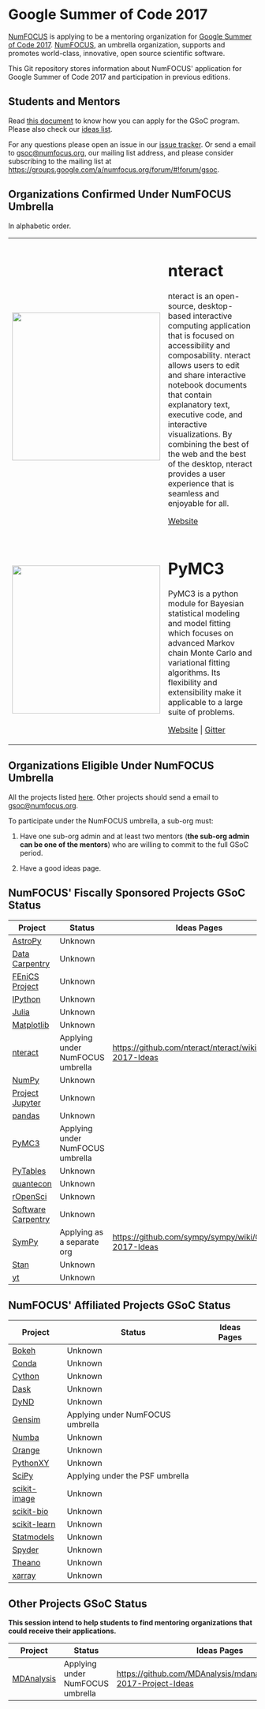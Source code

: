 # Google Summer of Code 2017

<!--
[NumFOCUS][] is a mentoring organization for
[Google Summer of Code 2017][GSoC].
[NumFOCUS][], an umbrella organization, supports and
promotes world-class, innovative, open source scientific software.
-->

[NumFOCUS][] is applying to be a mentoring organization for
[Google Summer of Code 2017][GSoC].
[NumFOCUS][], an umbrella organization, supports and
promotes world-class, innovative, open source scientific software.

<!--
This Git repository stores information about NumFOCUS' participation in
Google Summer of Code 2017 program and previous editions.
-->

This Git repository stores information about NumFOCUS'
application for Google Summer of Code 2017 and
participation in previous editions.

## Students and Mentors

Read [this document][CONTRIBUTING] to know how you can apply for the
GSoC program. Please also check our [ideas list][IL].

For any questions please open an issue in our [issue tracker][issues].
Or send a email to gsoc@numfocus.org, our mailing list address, and
please consider subscribing to the mailing list at
https://groups.google.com/a/numfocus.org/forum/#!forum/gsoc.


## Organizations Confirmed Under NumFOCUS Umbrella

In alphabetic order.

<table>

  <!-- <tr> -->
  <!--   <td> -->
  <!--     <img width="300px" src="https://avatars1.githubusercontent.com/u/6241857?v=3&s=200"/> -->
  <!--   </td> -->
  <!--   <td> -->
  <!--      <h1>biocore</h1> -->
  <!--      <p>biocore is a collection of collaboratively developed bioinformatics packages, including <a href="http://www.qiime.org">QIIME</a>, <a href="http://qiita.microbio.me">Qiita</a>, and <a href="http://scikit-bio.org">scikit-bio</a>, with development happening primarily in the <a href="http://caporasolab.us">Caporaso Lab</a> and <a href="https://knightlab.ucsd.edu/">Knight Lab</a>. -->
  <!--        </p> -->
  <!--      <p> -->
  <!--        <a href="https://github.com/biocore">GitHub</a> | <a href="https://gitter.im/biocore?utm_source=share-link&utm_medium=link&utm_campaign=share-link">Chat</a> | <a href="https://github.com/numfocus/gsoc/blob/master/2016/ideas-list-biocore.md">Project Ideas</a> -->
  <!--      </p> -->
  <!--   </td> -->
  <!-- </tr> -->

  <!-- <tr> -->
  <!--   <td> -->
  <!--     <img width="300px" src="http://bokeh.pydata.org/en/latest/_static/images/logo.png"/> -->
  <!--   </td> -->
  <!--   <td> -->
  <!--      <h1>Bokeh</h1> -->
  <!--      <p>Bokeh is a Python interactive visualization library that targets modern web browsers for presentation. Its goal is to provide elegant, concise construction of novel graphics in the style of D3.js, and to extend this capability with high-performance interactivity over very large or streaming datasets. Bokeh can help anyone who would like to quickly and easily create interactive plots, dashboards, and data applications. -->
  <!--        </p> -->
  <!--      <p> -->
  <!--        <a href="https://github.com/bokeh/bokeh">GitHub</a> | <a href="https://gitter.im/bokeh/bokeh?utm_source=badge&utm_medium=badge&utm_campaign=pr-badge">Chat</a> | <a href="https://groups.google.com/a/continuum.io/forum/#!forum/bokeh">Mailing List</a> | <a href="https://github.com/bokeh/bokeh/wiki/GSOC-2016-Ideas">Project Ideas</a> -->
  <!--      </p> -->
  <!--   </td> -->
  <!-- </tr> -->

  <!-- <tr> -->
  <!--   <td> -->
  <!--     <img width="300px" src="https://raw.githubusercontent.com/libdynd/libdynd/master/docs/logo/dynd_logo_300px.png"/> -->
  <!--   </td> -->
  <!--   <td> -->
  <!--      <h1>DyND</h1> -->
  <!--      <p>DyND is a C++ library for dynamic multidimensional arrays, with both C++ and Python as first-class targets, and with GPU support. -->
  <!--        It is inspired by NumPy, aiming to provide a platform for the evolution of dynamic array programming ideas. -->
  <!--        </p> -->
  <!--      <p> -->
  <!--        <a href="http://libdynd.org/gsoc">Website</a>  | <a href="https://github.com/numfocus/gsoc/blob/master/2016/ideas-list-dynd.md">Ideas Page</a> | <a href="https://groups.google.com/forum/#!forum/libdynd-dev">Mailing List</a> -->
  <!--      </p> -->
  <!--   </td> -->
  <!-- </tr> -->

  <!-- <tr> -->
  <!--   <td> -->
  <!--     <img width="300px" src="img/ecodata-retriever.png"/> -->
  <!--   </td> -->
  <!--   <td> -->
  <!--      <h1>EcoData Retriever</h1> -->
  <!--      <p> -->
  <!--      The EcoData Retriever automates the tasks of finding, downloading, and -->
  <!--      cleaning up ecological data files, and then stores them in a local -->
  <!--      database. -->
  <!--      </p> -->
  <!--      <p> -->
  <!--        <a href="http://www.ecodataretriever.org/">Website</a>  | <a href="https://github.com/numfocus/gsoc/blob/master/2016/ideas-list-ecodata-retriever.md">Ideas Page</a> -->
  <!--      </p> -->
  <!--   </td> -->
  <!-- </tr> -->

  <!-- <tr> -->
  <!--   <td> -->
  <!--     <img width="300px" src="https://raw.githubusercontent.com/tmylk/image_gensim/master/logo-gensim_large.png"/> -->
  <!--   </td> -->
  <!--   <td> -->
  <!--      <h1>Gensim</h1> -->
  <!--      <p> -->
  <!--      "Topic Modelling for Humans." Gensim is an open-source Python library for -->
  <!--      topic modelling, document indexing and similarity retrieval with large -->
  <!--      corpora. Target audience is the natural language processing (NLP) and -->
  <!--      information retrieval (IR) community. Memory-independent and distributed -->
  <!--      algorithms. -->
  <!--      </p> -->
  <!--      <p> -->
  <!--        <a href="https://github.com/piskvorky/gensim">Website</a>  | <a href="https://github.com/piskvorky/gensim/wiki/Student-Projects">Ideas Page</a> | <a href="https://groups.google.com/forum/#!forum/gensim">Mailing List</a> -->
  <!--      </p> -->
  <!--   </td> -->
  <!-- </tr> -->
  
  <!-- <tr> -->
  <!--   <td> -->
  <!--     <img width="300px" src="https://camo.githubusercontent.com/e1ae5c7f6fe275a50134d5889a68f0acdd09ada8/687474703a2f2f6a756c69616c616e672e6f72672f696d616765732f6c6f676f5f68697265732e706e67"/> -->
  <!--   </td> -->
  <!--   <td> -->
  <!--      <h1>Julia</h1> -->
  <!--      <p>Julia is a high-level, high-performance dynamic programming language -->
  <!--        for technical computing, with syntax that is familiar to users of -->
  <!--        other technical computing environments.</p> -->
  <!--      <p> -->
  <!--        <a href="http://julialang.org">Website</a> | <a href="https://groups.google.com/forum/?fromgroups=#!forum/julia-dev">Mailing List</a> | <a href="http://webchat.freenode.net/?channels=julia">Chat</a> | <a href="https://github.com/numfocus/gsoc/blob/master/2015/ideas-list-julia.md">Ideas Page</a> -->
  <!--      </p> -->
  <!--   </td> -->
  <!-- </tr> -->

  <!-- <tr> -->
  <!--   <td> -->
  <!--     <img width="300px" src="http://www.juliaopt.org/images/juliaopt.svg"/> -->
  <!--   </td> -->
  <!--   <td> -->
  <!--      <h1>JuliaOpt</h1> -->
  <!--      <p>JuliaOpt is an organization that brings together packages written in -->
  <!--      Julia that are related to optimization. All JuliaOpt packages should be -->
  <!--      high-quality, documented, tested, support the main operating systems, and -->
  <!--      interact with each other. -->
  <!--      </p> -->
  <!--      <p> -->
  <!--        <a href="http://juliaopt.org">Website</a> | <a href="https://groups.google.com/forum/?fromgroups=#!forum/julia-opt">Mailing List</a> | <a href="http://webchat.freenode.net/?channels=julia">Chat</a> | <a href="https://github.com/numfocus/gsoc/blob/master/2016/ideas-list-juliaopt.md">Ideas Page</a> -->
  <!--      </p> -->
  <!--   </td> -->
  <!-- </tr> -->

  <!-- <tr> -->
  <!--   <td> -->
  <!--     <img width="300px" src="http://juliaquantum.github.io/images/logo_icon.svg"/> -->
  <!--   </td> -->
  <!--   <td> -->
  <!--      <h1>JuliaQuantum</h1> -->
  <!--      <p>JuliaQuantum is an open-source organization to build libraries in Julia for Quantum science and technology.  -->
  <!--      </p> -->
  <!--      <p> -->
  <!--        <a href="http://juliaquantum.github.io">Website</a> | <a href="https://gitter.im/JuliaQuantum/JuliaQuantum.github.io">Chat</a> | <a href="https://github.com/numfocus/gsoc/blob/master/2016/ideas-list-juliaquantum.md">Ideas Page</a> -->
  <!--      </p> -->
  <!--   </td> -->
  <!-- </tr> -->


  <!-- <tr> -->
  <!--   <td> -->
  <!--     <img width="300px" src="http://matplotlib.org/_static/logo2.png" /> -->
  <!--   </td> -->
  <!--   <td> -->
  <!--      <h1>matplotlib</h1> -->
  <!--      <p>matplotlib is a Python 2D plotting library which produces publication -->
  <!--      quality figures in a variety of hardcopy formats and interactive -->
  <!--      environments across platforms.</p> -->
  <!--      <p> -->
  <!--        <a href="https://matplotlib.org/">Website</a> | <a href="https://github.com/matplotlib/matplotlib/issues">Project Discussions</a> | <a href="https://github.com/numfocus/gsoc/blob/master/2016/ideas-list-matplotlib.md">Ideas Page</a> -->
  <!--      </p> -->
  <!--   </td> -->
  <!-- </tr> -->


  <!-- <tr> -->
  <!--   <td> -->
  <!--     <img width="300px" src="http://pandas.pydata.org/_static/pandas_logo.png" /> -->
  <!--   </td> -->
  <!--   <td> -->
  <!--      <h1>Pandas</h1> -->
  <!--      <p>Flexible and powerful data analysis / manipulation library for Python, -->
  <!--      providing labeled data structures similar to R data.frame objects, -->
  <!--      statistical functions, and much more</p> -->
  <!--      <p> -->
  <!--        <a href="http://pandas.pydata.org/">Website</a> | <a href="https://github.com/pydata/pandas/wiki/Google-Summer-of-Code">Ideas Page</a> -->
  <!--      </p> -->
  <!--   </td> -->
  <!-- </tr> -->


  <!-- <tr> -->
  <!--   <td> -->
  <!--     <img width="300px" src="http://software-carpentry.org/img/software-carpentry-banner.png" /> -->
  <!--   </td> -->
  <!--   <td> -->
  <!--      <h1>Software Carpentry</h1> -->
  <!--      <p>Teaching technical skills for scientific computing</p> -->
  <!--      <p> -->
  <!--        <a href="http://software-carpentry.org/">Website</a> | <a href="https://github.com/numfocus/gsoc/issues">Project Discussions</a> | <a href="https://github.com/numfocus/gsoc/blob/master/2016/ideas-list-swc.md">Ideas Page</a> -->
  <!--      </p> -->
  <!--   </td> -->
  <!-- </tr> -->

  <!-- <tr> -->
  <!--   <td> -->
  <!--     <img width="300px" -->
  <!--     src="http://spyderlib.googlecode.com/files/banner.png"> -->
  <!--   </td> -->
  <!--   <td> -->
  <!--      <h1>Spyder</h1> -->
  <!--      <p>Spyder is the Scientific PYthon Development EnviRonment</p> -->
  <!--      <p> -->
  <!--        <a href="http://spyder-ide.blogspot.com">Website</a> | <a href="http://groups.google.com/group/spyderlib">Mailing List</a> | Ideas Page -->
  <!--      </p> -->
  <!--   </td> -->
  <!-- </tr> -->

  <!-- <tr> -->
  <!--   <td> -->
  <!--     <img width="300px" src="http://www.sympy.org/static/images/logo.png"> -->
  <!--   </td> -->
  <!--   <td> -->
  <!--      <h1>SymPy</h1> -->
  <!--      <p>Symbolic mathematics (computer algebra system)</p> -->
  <!--      <p> -->
  <!--        <a href="http://sympy.org">Website</a> | <a href="https://groups.google.com/d/forum/sympy">Mailing List</a> | <a href="https://gitter.im/sympy/sympy">Chat</a> | <a href="https://github.com/sympy/sympy/wiki/GSoC-2015-Ideas">Ideas Page</a> -->
  <!--      </p> -->
  <!--   </td> -->
  <!-- </tr> -->

  <tr>
    <td>
      <img width="300px" src="http://www.numfocus.org/uploads/6/0/6/9/60696727/nteract-fc.png?120">
    </td>
    <td>
       <h1>nteract</h1>
       <p>nteract is an open-source, desktop-based interactive computing application that is focused on accessibility and composability. nteract allows users to edit and share interactive notebook documents that contain explanatory text, executive code, and interactive visualizations. By combining the best of the web and the best of the desktop, nteract provides a user experience that is seamless and enjoyable for all.</p>
       <p>
         <a href="https://nteract.io/">Website</a>
       </p>
    </td>
  </tr>

  <tr>
    <td>
      <img width="300px" src="http://www.numfocus.org/uploads/6/0/6/9/60696727/pymc3_1.png">
    </td>
    <td>
       <h1>PyMC3</h1>
       <p>PyMC3 is a python module for Bayesian statistical modeling and model fitting which focuses on advanced Markov chain Monte Carlo and variational fitting algorithms. Its flexibility and extensibility make it applicable to a large suite of problems.</p>
       <p>
         <a href="https://pymc-devs.github.io/pymc3/">Website</a> | <a href="https://gitter.im/pymc-devs/pymc">Gitter</a>
       </p>
    </td>
  </tr>

</table>

## Organizations Eligible Under NumFOCUS Umbrella

All the projects listed [here][NumFOCUS-Projects].
Other projects should send a email to gsoc@numfocus.org.

To participate under the NumFOCUS umbrella,
a sub-org must:

1.  Have one sub-org admin
    and at least two mentors (**the sub-org admin can be one of the mentors**)
    who are willing to commit to the full GSoC period.

2.  Have a good ideas page.

## NumFOCUS' Fiscally Sponsored Projects GSoC Status

| Project                         | Status                           | Ideas Pages                                         |
| -------                         | ------                           | -----------                                         |
| [AstroPy]                       | Unknown                          |                                                     |
| [Data Carpentry](DataCarpentry) | Unknown                          |                                                     |
| [FEniCS Project](FEniCSproject) | Unknown                          |                                                     |
| [IPython]                       | Unknown                          |                                                     |
| [Julia]                         | Unknown                          |                                                     |
| [Matplotlib]                    | Unknown                          |                                                     |
| [nteract]                       | Applying under NumFOCUS umbrella | https://github.com/nteract/nteract/wiki/GSoC-2017-Ideas |
| [NumPy]                         | Unknown                          |                                                     |
| [Project Jupyter](Jupyter)      | Unknown                          |                                                     |
| [pandas]                        | Unknown                          |                                                     |
| [PyMC3](pymc3)                  | Applying under NumFOCUS umbrella |                                                     |
| [PyTables]                      | Unknown                          |                                                     |
| [quantecon]                     | Unknown                          |                                                     |
| [rOpenSci]                      | Unknown                          |                                                     |
| [Software Carpentry](SCF)       | Unknown                          |                                                     |
| [SymPy]                         | Applying as a separate org       | https://github.com/sympy/sympy/wiki/GSoC-2017-Ideas |
| [Stan]                          | Unknown                          |                                                     |
| [yt]                            | Unknown                          |                                                     |

## NumFOCUS' Affiliated Projects GSoC Status

| Project        | Status                           | Ideas Pages |
| -------        | ------                           | ----------- |
| [Bokeh]        | Unknown                          |             |
| [Conda]        | Unknown                          |             |
| [Cython]       | Unknown                          |             |
| [Dask]         | Unknown                          |             |
| [DyND]         | Unknown                          |             |
| [Gensim]       | Applying under NumFOCUS umbrella |             |
| [Numba]        | Unknown                          |             |
| [Orange]       | Unknown                          |             |
| [PythonXY]     | Unknown                          |             |
| [SciPy]        | Applying under the PSF umbrella  |             |
| [scikit-image] | Unknown                          |             |
| [scikit-bio]   | Unknown                          |             |
| [scikit-learn] | Unknown                          |             |
| [Statmodels]   | Unknown                          |             |
| [Spyder]       | Unknown                          |             |
| [Theano]       | Unknown                          |             |
| [xarray]       | Unknown                          |             |

## Other Projects GSoC Status

**This session intend to help students to find mentoring organizations that
could receive their applications.**

| Project      | Status                           | Ideas Pages                                                           |
| -------      | ------                           | -----------                                                           |
| [MDAnalysis] | Applying under NumFOCUS umbrella | https://github.com/MDAnalysis/mdanalysis/wiki/GSoC-2017-Project-Ideas |

[AstroPy]: http://www.astropy.org/
[Bokeh]: http://bokeh.pydata.org/
[CONTRIBUTING]: CONTRIBUTING.md
[Conda]: https://github.com/conda/conda
[Cython]: http://cython.org/
[Dask]: http://dask.pydata.org/
[DataCarpentry]: http://datacarpentry.org/
[DyND]: http://libdynd.org/
[FEniCSproject]: https://fenicsproject.org/
[Gensim]: https://radimrehurek.com/gensim/
[GSoC]: https://summerofcode.withgoogle.com/
[IL]: 2017/ideas-list.md
[IPython]: http://ipython.org/
[issues]: https://github.com/numfocus/gsoc/issues
[Julia]: http://julialang.org/
[Jupyter]: http://jupyter.org/
[Matplotlib]: http://matplotlib.sourceforge.net/
[MDAnalysis]: http://mdanalysis.org
[Numba]: http://numba.pydata.org/
[NumFOCUS-Projects]: http://numfocus.org/projects/index.html
[NumFOCUS]: http://numfocus.org/
[NumPy]: http://numpy.scipy.org/
[nteract]: https://nteract.io/
[Orange]: http://orange.biolab.si/
[pandas]: http://pandas.pydata.org/
[PyTables]: http://pytables.github.com/
[PythonXY]: http://code.google.com/p/pythonxy/wiki/Welcome
[rOpenSci]: http://ropensci.org/
[quantecon]: http://quantecon.org/
[SCF]: http://software-carpentry.org/scf/index.html
[scikit-bio]: http://scikit-bio.org/
[scikit-image]: http://scikit-image.org/
[scikit-learn]: http://scikit-learn.org/stable/
[SciPy]: http://www.scipy.org/
[SoftwareCarpentry]: http://software-carpentry.org/
[Spyder]: http://code.google.com/p/spyderlib/
[Statmodels]: http://statsmodels.sourceforge.net/
[Stan]: http://mc-stan.org/
[SymPy]: http://sympy.org
[Theano]: http://deeplearning.net/software/theano/
[xarray]: http://xarray.pydata.org/
[yt]: http://yt-project.org/

